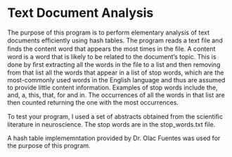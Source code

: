 # Text Document Analysis
The purpose of this program is to perform elementary analysis of text documents eﬃciently using hash tables. The program reads a text ﬁle and ﬁnds the content word that appears the most times in the ﬁle. A content word is a word that is likely to be related to the document’s topic. This is done by ﬁrst extracting all the words in the ﬁle to a list and then removing from that list all the words that appear in a list of stop words, which are the most-commonly used words in the English language and thus are assumed to provide little content information. Examples of stop words include the, and, a, this, that, for and in. The occurrences of all the words in that list are then counted returning the one with the most occurrences.

To test your program, I used a set of abstracts obtained from the scientiﬁc literature in neuroscience. The stop words are in the stop_words.txt file.

A hash table implememntation provided by Dr. Olac Fuentes was used for the purpose of this program.

 
